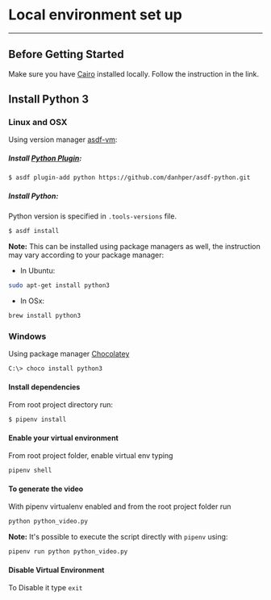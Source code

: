 # Local environment set up

---

## Before Getting Started

Make sure you have
[Cairo](https://pycairo.readthedocs.io/en/latest/getting_started.html) installed
locally. Follow the instruction in the link.

## Install Python 3

### Linux and OSX

Using version manager [asdf-vm](https://asdf-vm.com/#/core-manage-asdf-vm?id=install-asdf-vm):

##### Install [Python Plugin](https://github.com/danhper/asdf-python):

```bash
$ asdf plugin-add python https://github.com/danhper/asdf-python.git
```

##### Install Python:

Python version is specified in `.tools-versions` file.

```bash
$ asdf install
```

**Note:** This can be installed using package managers as well, the instruction
may vary according to your package manager:

- In Ubuntu:

```bash
sudo apt-get install python3
```

- In OSx:

```bash
brew install python3
```

### Windows

Using package manager [Chocolatey](https://chocolatey.org/)

```bash
C:\> choco install python3
```

#### Install dependencies

From root project directory run:

```bash
$ pipenv install
```

#### Enable your virtual environment

From root project folder, enable virtual env typing

```bash
pipenv shell
```

#### To generate the video

With pipenv virtualenv enabled and from the root project folder run

```bash
python python_video.py
```

**Note:** It's possible to execute the script directly with `pipenv` using:

```bash
pipenv run python python_video.py
```

#### Disable Virtual Environment

To Disable it type `exit`
